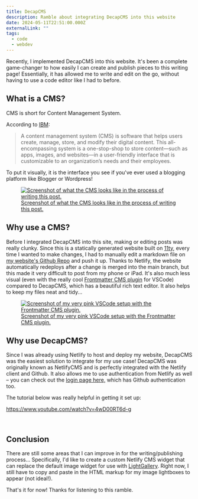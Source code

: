 ```yaml
---
title: DecapCMS
description: Ramble about integrating DecapCMS into this website
date: 2024-05-11T22:51:00.000Z
externalLink: ""
tags:
  - code
  - webdev
---
```

Recently, I implemented DecapCMS into this website. It's been a complete game-changer to how easily I can create and publish pieces to this writing page! Essentially, it has allowed me to write and edit on the go, without having to use a code editor like I had to before.



## What is a CMS?

CMS is short for Content Management System.

According to [IBM](https://www.ibm.com/topics/content-management-system):

> A content management system (CMS) is software that helps users create, manage, store, and modify their digital content. This all-encompassing system is a one-stop-shop to store content—such as apps, images, and websites—in a user-friendly interface that is customizable to an organization’s needs and their employees.

To put it visually, it is the interface you see if you've ever used a blogging platform like Blogger or Wordpress!

<div class="lightgallery">
    <a href="/assets/img/2024-05-11-screenshot.jpg">
        <figure>
            <img src="/assets/img/2024-05-11-screenshot.jpg" alt="Screenshot of what the CMS looks like in the process of writing this post." />
            <figcaption>Screenshot of what the CMS looks like in the process of writing this post.</figcaption>
        </figure>
    </a>
</div>



## Why use a CMS?

Before I integrated DecapCMS into this site, making or editing posts was really clunky. Since this is a statically generated website built on [11ty](https://11ty.dev/), every time I wanted to make changes, I had to manually edit a markdown file on [my website's Github Repo](https://github.com/wingywing/2023-portfolio) and push it up. Thanks to Netlify, the website automatically redeploys after a change is merged into the main branch, but this made it very difficult to post from my phone or iPad. It's also much less visual (even with the really cool [Frontmatter CMS plugin](frontmatter.codes) for VSCode) compared to DecapCMS, which has a beautiful rich text editor. It also helps to keep my files neat and tidy...

<div class="lightgallery">
    <a href="/assets/img/2024-05-11-screenshot-2.jpg">
        <figure>
            <img src="/assets/img/2024-05-11-screenshot-2.jpg" alt="Screenshot of my very pink VSCode setup with the Frontmatter CMS plugin." />
            <figcaption>Screenshot of my very pink VSCode setup with the Frontmatter CMS plugin.</figcaption>
        </figure>
    </a>
</div>



## Why use DecapCMS?

Since I was already using Netlify to host and deploy my website, DecapCMS was the easiest solution to integrate for my use case! DecapCMS was originally known as NetlifyCMS and is perfectly integrated with the Netlify client and Github. It also allows me to use authentication from Netlify as well – you can check out the [login page here,](https://wingpang.com/admin/#/) which has Github authentication too.

The tutorial below was really helpful in getting it set up:

https://www.youtube.com/watch?v=4wD00RT6d-g

<br/>

## Conclusion

There are still some areas that I can improve in for the writing/publishing process... Specifically, I'd like to create a custom Netlify CMS widget that can replace the default image widget for use with [LightGallery](https://www.lightgalleryjs.com/). Right now, I still have to copy and paste in the HTML markup for my image lightboxes to appear (not ideal!).

That's it for now! Thanks for listening to this ramble.
